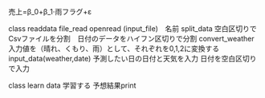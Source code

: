 売上=β_0+β_1⋅雨フラグ+ε



class readdata
file_read 
openread (input_file)　名前
split_data 
 空白区切りでCsvファイルを分割　日付のデータをハイフン区切りで分割
convert_weather
入力値を（晴れ、くもり、雨）として、それぞれを0,1,2に変換する
input_data(weather,date)
予測したい日の日付と天気を入力 日付を空白区切りで入力

class learn data
学習する
予想結果print
